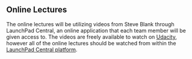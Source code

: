 ## Online Lectures

The online lectures will be utilizing videos from Steve Blank through LaunchPad Central, an online application that each team member will be given access to. The videos are freely available to watch on [Udacity](http://www.udacity.com/view%23Course/ep245/CourseRev/1), however all of the online lectures should be watched from within the [LaunchPad Central platform](platform.md).
